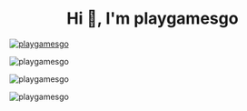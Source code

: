 <h1 align="center">Hi 👋, I'm playgamesgo</h1>

<p align="left"> <a href="https://github.com/ryo-ma/github-profile-trophy"><img src="https://github-profile-trophy.vercel.app/?username=playgamesgo&theme=darkhub&title=Joined2020,Experience,Commits,Stars,Followers,Repositories" alt="playgamesgo" /></a> </p>

<p><img align="center" src="https://github-readme-streak-stats.herokuapp.com/?user=playgamesgo&theme=dark" alt="playgamesgo" /></p>

<p><img align="center" src="https://github-readme-stats.vercel.app/api?username=playgamesgo&show_icons=true&locale=en&theme=dark" alt="playgamesgo" /></p>

<p><img align="left" src="https://github-readme-stats.vercel.app/api/top-langs?username=playgamesgo&show_icons=true&locale=en&layout=compact&theme=dark" alt="playgamesgo" /></p>
